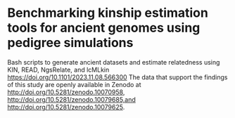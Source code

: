 # Benchmarking kinship estimation tools for ancient genomes using pedigree simulations
Bash scripts to generate ancient datasets and estimate relatedness using KIN, READ, NgsRelate, and lcMLkin
https://doi.org/10.1101/2023.11.08.566300
The data that support the findings of this study are openly available in Zenodo at http://doi.org/10.5281/zenodo.10070958, http://doi.org/10.5281/zenodo.10079685,and http://doi.org/10.5281/zenodo.10079625.
